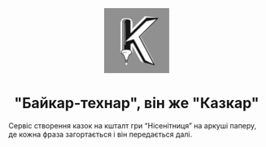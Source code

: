 <p align="center">
  <img src="static/favicon.png" alt="Логотип Казкаря" title="Казкар" />
</p>

<h1 align="center">
    "Байкар-технар", він же "Казкар"
</h1>

<p>
    Cервіс створення казок на кшталт гри “Нісенітниця” на аркуші паперу, де кожна фраза загортається і він передається далі.
</p>
